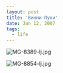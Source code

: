 ```yaml
---
layout: post
title: 'Винни-Пухи'
date: Jan 12, 2007
tags:
  - life
---
```


![MG-8389-lj.jpg](upload://MG-8389-lj.jpg)

<!--more-->

![MG-8854-lj.jpg](upload://MG-8854-lj.jpg)
